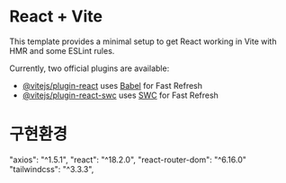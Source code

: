 # React + Vite

This template provides a minimal setup to get React working in Vite with HMR and some ESLint rules.

Currently, two official plugins are available:

- [@vitejs/plugin-react](https://github.com/vitejs/vite-plugin-react/blob/main/packages/plugin-react/README.md) uses [Babel](https://babeljs.io/) for Fast Refresh
- [@vitejs/plugin-react-swc](https://github.com/vitejs/vite-plugin-react-swc) uses [SWC](https://swc.rs/) for Fast Refresh


# 구현환경 

   "axios": "^1.5.1",
    "react": "^18.2.0",
    "react-router-dom": "^6.16.0"
     "tailwindcss": "^3.3.3",
